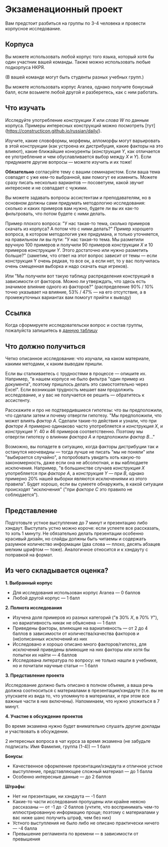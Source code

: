 # Экзаменационный проект
Вам предстоит разбиться на группы по 3-4 человека и провести корпусное исследование.
## Корпуса
Вы можете использовать любой корпус того языка, который хотя бы один участник вашей команды.
Также можно использовать любые подкорпуса НКРЯ.

(В вашей команде могут быть студенты разных учебных групп.)

Вы можете использовать корпус Aranea, однако получите бонусный балл, если возьмете любой другой и разберетесь, как с ним работать.
## Что изучать
Исследуйте употребление *конструкции X* или *слова W* по данным корпуса. Примеры интересных конструкций можно посмотреть [тут] (https://constructicon.github.io/russian/daily/).

Изучите, какие словоформы, морфемы, алломорфы могут варьировать в этой конструкции (как устроена их дистрибуция, какие факторы на это влияют), какие ближайшие конкуренты (*конструкция Y*, как отличается ее употребление и чем обуславливается выбор между *X* и *Y*). Если придумаете другие вопросы — можете изучить и их тоже!

**Обязательно** согласуйте тему с вашим семинаристом. Если ваша тема совпадет с уже кем-то выбранной, вам помогут ее изменить. Можете сразу писать несколько вариантов — посоветуем, какой звучит интереснее и не совпадает с чужими.

Вы можете задавать вопросы ассистентам и преподавателям, но в основном должны сами придумать методологию исследования: сколько и каких примеров вам нужно, будете ли вы их как-то фильтровать, что потом будете с ними делать. 

Пример плохого вопроса: "У нас такая-то тема, сколько примеров скачать из корпуса? А потом что с ними делать?" Пример хорошего вопроса, в котором методология уже придумана, и только уточняется, на правильном ли вы пути: "У нас такая-то тема. Мы разметили вручную 100 примеров и получили 90 примеров *конструкции X* и 10 примеров *конструкции Y*. Этого достаточно или нужно разметить больше?" (заметим, что ответ на этот вопрос зависит от темы — если конструкция Y очень редкая, то все ок, а если нет, то у вас получилась очень смещенная выборка и надо скачать еще игреков). 

Или "Мы получили вот такую таблицу распределения конструкций в зависимости от факторов. Можно ли утверждать, что здесь есть значимое влияние одного из факторов?" (распределение 90% / 10% точно указывает на влияние, 53% / 47% — на его отсутствие, а в промежуточных вариантах вам помогут прийти к выводу)

##  Ссылка

Когда сформируете исследовательски вопрос и состав группы, пожалуйста запишитесь в [данную таблицу](https://docs.google.com/spreadsheets/d/1F_Bi4MtRM2kpqaGFuWPZNYrJOiOJLdPPNwgNW2bZaf8/edit#gid=0)

## Что должно получиться
Четко описанное исследование: что изучали, на каком материале, какими методами, к каким выводам пришли.

Если вы сталкиваетесь с трудностями в процессе — опишите их. Например, "в нашем корпусе не было фильтра "один пример из документа", поэтому пришлось делать это самостоятельно через Excel". Если возникшая трудность мешает вам продолжить исследование, и у вас не получается ее решить — обратитесь к ассистенту.

Расскажите и про не подтвердившиеся гипотезы: что вы предположили, что сделали затем и почему отвергли гипотезу. "Мы предположили, что может влиять *фактор А*. Сделали такие-то действия и узнали, что при *факторе А* примерно одинаково часто употребляется и *конструкция X*, и *конструкция Y*: 40 и 46 примеров соответственно. Поэтому мы отвергли гипотезу о влиянии *фактора А* и предположили *фактор B*..."

Возможно, вы попадете в ситуацию, когда факторы дистрибуции так и останутся неочевидны — тогда лучше не писать "мы не поняли" или "выбирается случайно", а попробовать увидеть хоть какую-то закономерность, даже если она не абсолютная, и вы наблюдаете исключения. Например, "в большинстве случаев *конструкция X* употребляется при *факторе A*, а *конструкция Y* — при *B*, однако примерно 20% нашей выборки являются исключениями из этого правила". Будет хорошо, если вы сумеете обнаружить, в какой ситуации происходят "исключения" ("при *факторе C* это правило не соблюдается").
## Представление
Подготовьте устное выступление до 7 минут и презентацию либо хэндаут. Выступать устно можно короче: если успеете все рассказать, то хоть 1 минуту. Не обязательно делать презентации особенно красивый дизайн, но слайды должны быть читаемы и содержать разумное количество информации (два слова — плохо, десять абзацев мелким шрифтом — тоже). Аналогичное относится и к хэндауту с поправкой на формат.
## Из чего складывается оценка?

**1. Выбранный корпус**
* Для исследования использован корпус Aranea — 0 баллов
* Любой другой корпус — 1 балл

**2. Полнота исследования**
* Изучена доля примеров из разных категорий ("в 30% *X*, в 70% *Y*"), но вариативность никак не объяснена — 1 балл
* Приведены факторы, влияющие на вариативность — от 2 до 4 баллов в зависимости от количества/качества факторов и (не)описанных исключений из них
* Исследовано и хорошо описано много факторов/гипотез, для исключений приведены влияющие на них факторы или хотя бы попытки их найти — 4 баллов
* Исследована литература по вопросу: не только нашли в учебнике, но и почитали научные статьи — 1 балл

**3. Представление проекта**

Исследование должно быть описано в полном объеме, а ваша речь должна соотноситься с материалами в презентации/хэндауте (т.е. вы не упускаете из вида то, что упомянуто в материалах, и при этом все важные части в них включены). Напоминаем, что нужно уложиться в 7 минут.

**4. Участие в обсуждение проектов**

Во время экзамена нужно будет внимательно слушать другие доклады и участвовать в обсуждении.

2 интересных вопроса в чат курса за время экзамена (не забудьте подписать: Имя Фамилия, группа (1-4)) — 1 балл

**Бонусы**:
* Качественное оформление презентации/хэндаута и отличное устное выступление, представляющее сложный материал — до 1 балла
* Особенно интересные данные — до 2 баллов

**Штрафы**:
* Нет ни презентации, ни хэндаута — -1 балл
* Какие-то части исследования пропущены или крайне неясно рассказаны — от -1 до -2 баллов (учтите, что воспринимать чем-то иллюстрированную информацию проще; поэтому с материалами у вас ниже шанс получить штраф, чем без них)
* Устного выступления не было либо не описано практически ничего — -4 балла
* Превышение регламента по времени — в зависимости от превышения
